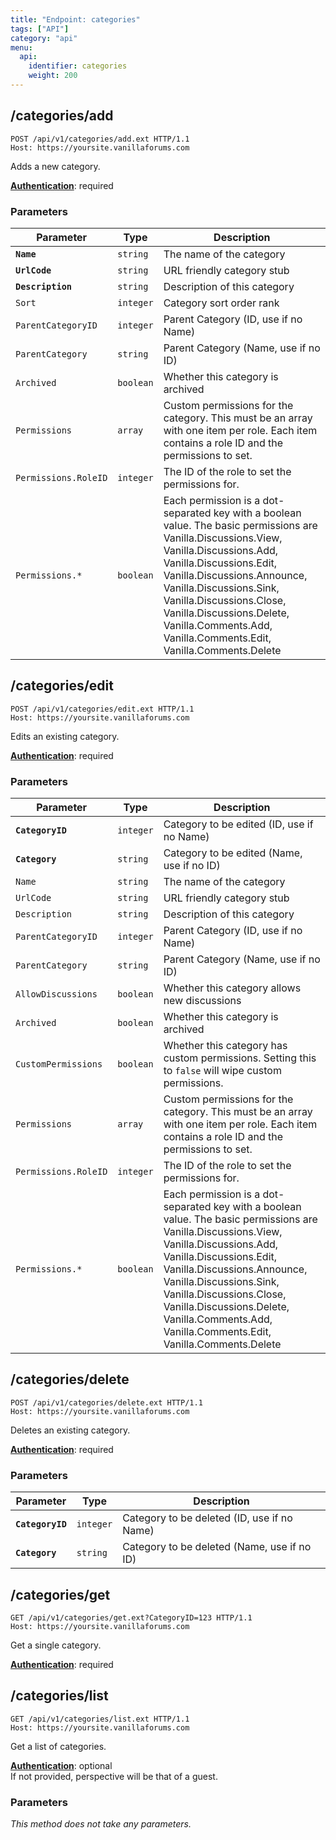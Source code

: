 ```yaml
---
title: "Endpoint: categories"
tags: ["API"]
category: "api"
menu:
  api:
    identifier: categories
    weight: 200
---
```


## /categories/add

```http
POST /api/v1/categories/add.ext HTTP/1.1
Host: https://yoursite.vanillaforums.com
```

Adds a new category.

[__Authentication__](../#making-api-calls): required

### Parameters

Parameter           | Type      | Description
---                 | ---       | ---
__`Name`__          | `string`  | The name of the category
__`UrlCode`__       | `string`  | URL friendly category stub
__`Description`__   | `string`  | Description of this category
`Sort`              | `integer` | Category sort order rank
`ParentCategoryID`  | `integer` | Parent Category (ID, use if no Name)
`ParentCategory`    | `string`  | Parent Category (Name, use if no ID)
`Archived`          | `boolean` | Whether this category is archived
`Permissions`       | `array`   | Custom permissions for the category. This must be an array with one item per role. Each item contains a role ID and the permissions to set.
`Permissions.RoleID`| `integer` | The ID of the role to set the permissions for.
`Permissions.*`     | `boolean` | Each permission is a dot-separated key with a boolean value. The basic permissions are Vanilla.Discussions.View, Vanilla.Discussions.Add, Vanilla.Discussions.Edit, Vanilla.Discussions.Announce, Vanilla.Discussions.Sink, Vanilla.Discussions.Close, Vanilla.Discussions.Delete, Vanilla.Comments.Add, Vanilla.Comments.Edit, Vanilla.Comments.Delete

## /categories/edit

```http
POST /api/v1/categories/edit.ext HTTP/1.1
Host: https://yoursite.vanillaforums.com
```

Edits an existing category.

[__Authentication__](../#making-api-calls): required

### Parameters

Parameter           | Type      | Description
---                 | ---       | ---
__`CategoryID`__    | `integer` | Category to be edited (ID, use if no Name)
__`Category`__      | `string`  | Category to be edited (Name, use if no ID)
`Name`              | `string`  | The name of the category
`UrlCode`           | `string`  | URL friendly category stub
`Description`       | `string`  | Description of this category
`ParentCategoryID`  | `integer` | Parent Category (ID, use if no Name)
`ParentCategory`    | `string`  | Parent Category (Name, use if no ID)
`AllowDiscussions`  | `boolean` | Whether this category allows new discussions
`Archived`          | `boolean` | Whether this category is archived
`CustomPermissions` | `boolean` | Whether this category has custom permissions. Setting this to `false` will wipe custom permissions.
`Permissions`       | `array`   | Custom permissions for the category. This must be an array with one item per role. Each item contains a role ID and the permissions to set.
`Permissions.RoleID`| `integer` | The ID of the role to set the permissions for.
`Permissions.*`     | `boolean` | Each permission is a dot-separated key with a boolean value. The basic permissions are Vanilla.Discussions.View, Vanilla.Discussions.Add, Vanilla.Discussions.Edit, Vanilla.Discussions.Announce, Vanilla.Discussions.Sink, Vanilla.Discussions.Close, Vanilla.Discussions.Delete, Vanilla.Comments.Add, Vanilla.Comments.Edit, Vanilla.Comments.Delete

## /categories/delete

```http
POST /api/v1/categories/delete.ext HTTP/1.1
Host: https://yoursite.vanillaforums.com
```

Deletes an existing category.

[__Authentication__](../#making-api-calls): required

### Parameters

Parameter           | Type      | Description
---                 | ---       | ---
__`CategoryID`__    | `integer` | Category to be deleted (ID, use if no Name)
__`Category`__      | `string`  | Category to be deleted (Name, use if no ID)

## /categories/get

```http
GET /api/v1/categories/get.ext?CategoryID=123 HTTP/1.1
Host: https://yoursite.vanillaforums.com
```

Get a single category.

[__Authentication__](../#making-api-calls): required

## /categories/list

```http
GET /api/v1/categories/list.ext HTTP/1.1
Host: https://yoursite.vanillaforums.com
```

Get a list of categories.

[__Authentication__](../#making-api-calls): optional  
If not provided, perspective will be that of a guest.

### Parameters

_This method does not take any parameters._

